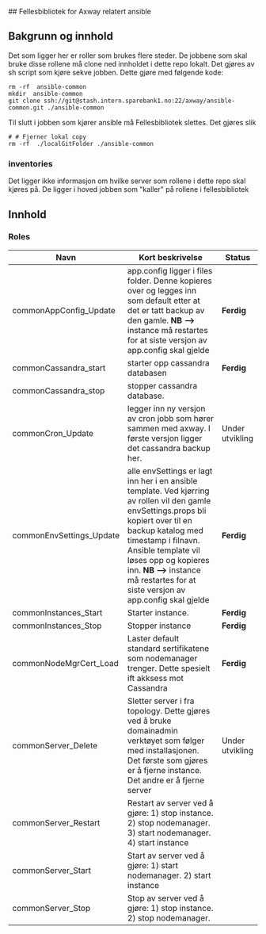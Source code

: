 #﻿#  Fellesbibliotek for Axway relatert ansible

## Bakgrunn og innhold
Det som ligger her er roller som brukes flere steder.   De jobbene som skal bruke disse rollene må clone ned innholdet i dette repo lokalt. Det gjøres av sh script som kjøre sekve jobben.   Dette gjøre med følgende kode:
```
rm -rf  ansible-common
mkdir  ansible-common
git clone ssh://git@stash.intern.sparebank1.no:22/axway/ansible-common.git ./ansible-common
```
Til slutt i jobben som kjører ansible må Fellesbibliotek slettes.  Det gjøres slik
```
# # Fjerner lokal copy
rm -rf  ./localGitFolder ./ansible-common
```

### inventories
Det ligger ikke informasjon om hvilke server som rollene i dette repo skal kjøres på. De ligger i hoved jobben som "kaller" på rollene i fellesbibliotek

## Innhold
### Roles
|Navn| Kort beskrivelse | Status|
|--|--|--|
|commonAppConfig_Update | app.config ligger i files folder.  Denne kopieres over og legges inn som default etter at det er tatt backup av den gamle.   **NB -->** instance må restartes for at siste versjon av app.config skal gjelde | **Ferdig** |
|commonCassandra_start | starter opp cassandra databasen | **Ferdig** |
|commonCassandra_stop | stopper cassandra database.    | |
|commonCron_Update | legger inn ny versjon av cron jobb som hører sammen med axway.  I første versjon ligger det cassandra backup her. | Under utvikling |
|commonEnvSettings_Update | alle envSettings er lagt inn her i en ansible template.  Ved kjørring av rollen vil den gamle envSettings.props bli kopiert over til en backup katalog med timestamp i filnavn.  Ansible template vil løses opp og kopieres inn.  **NB -->** instance må restartes for at siste versjon av app.config skal gjelde   | **Ferdig** |
|commonInstances_Start | Starter instance. | **Ferdig** |
|commonInstances_Stop | Stopper instance | **Ferdig** |
|commonNodeMgrCert_Load | Laster default standard sertifikatene som nodemanager trenger.  Dette spesielt ift akksess mot Cassandra | **Ferdig** |
|commonServer_Delete | Sletter server i fra topology.  Dette gjøres ved å bruke domainadmin verktøyet som følger med installasjonen.  Det første som gjøres er å fjerne instance.  Det andre er å fjerne server  | Under utvikling|
|commonServer_Restart | Restart av server ved å gjøre: 1) stop instance. 2) stop nodemanager. 3) start nodemanager. 4) start instance|  | **Ferdig** |
|commonServer_Start |  Start av server ved å gjøre: 1) start nodemanager. 2) start instance|  | **Ferdig** |
|commonServer_Stop | Stop av server ved å gjøre: 1) stop instance. 2) stop nodemanager. |  | **Ferdig** |
